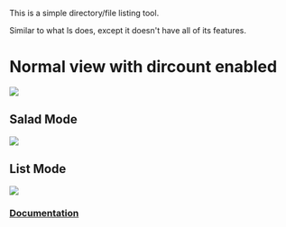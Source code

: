 This is a simple directory/file listing tool.

Similar to what ls does, except it doesn't have all of its features.

# Normal view with dircount enabled
![](http://i.imgur.com/4nqtgSp.jpg)

## Salad Mode
![](http://i.imgur.com/I9xXxrg.jpg)

## List Mode
![](http://i.imgur.com/gDbc3ag.jpg)

### [Documentation](https://madprops.github.io/lq/)